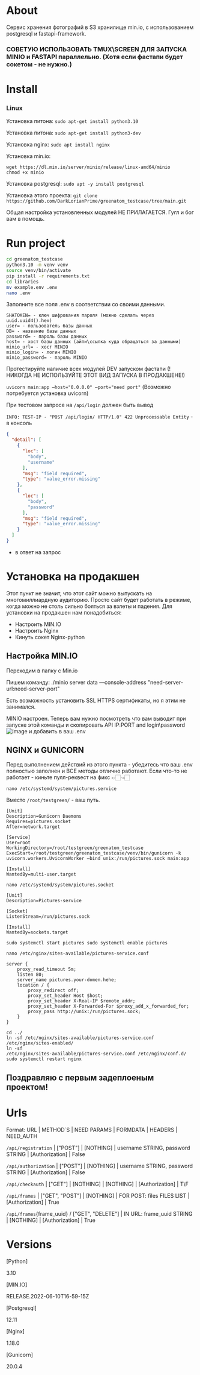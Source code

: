# About
Сервис хранения фотографий в S3 хранилище min.io, с использованием postgresql и fastapi-framework.
### СОВЕТУЮ ИСПОЛЬЗОВАТЬ TMUX\SCREEN ДЛЯ ЗАПУСКА MINIO и FASTAPI параллельно. (Хотя если фастапи будет сокетом - не нужно.)
# Install
### Linux
Установка питона: `sudo apt-get install python3.10`

Установка питона: `sudo apt-get install python3-dev`

Установка nginx: `sudo apt install nginx`

Установка min.io:
```shell
wget https://dl.min.io/server/minio/release/linux-amd64/minio
chmod +x minio
```
Установка postgresql: `sudo apt -y install postgresql`

Установка этого проекта: `git clone https://github.com/DarkLorianPrime/greenatom_testcase/tree/main.git`


Общая настройка установленных модулей НЕ ПРИЛАГАЕТСЯ. Гугл и бог вам в помощь.

# Run project
```bash
cd greenatom_testcase
python3.10 -m venv venv
source venv/bin/activate
pip install -r requirements.txt
cd libraries
mv example.env .env
nano .env
```
Заполните все поля .env в соответствии со своими данными.
```dotenv
SHATOKEN= - ключ шифрования пароля (можно сделать через uuid.uuid4().hex)
user= - пользователь базы данных
DB= - название базы данных
password= - пароль базы данных
host= - хост базы данных (айпи\ссылка куда обращаться за данными)
minio_url= - хост MINIO
minio_login= - логин MINIO
minio_password= - пароль MINIO
```

Протестируйте наличие всех модулей DEV запуском фастапи (!НИКОГДА НЕ ИСПОЛЬЗУЙТЕ ЭТОТ ВИД ЗАПУСКА В ПРОДАКШЕНЕ!)

`uvicorn main:app —host="0.0.0.0" —port="need port"` (Возможно потребуется установка uvicorn)

При тестовом запросе на `/api/login` должен быть вывод

`INFO: TEST-IP - "POST /api/login/ HTTP/1.0" 422 Unprocessable Entity` - в консоль

```json
{
  "detail": [
    {
      "loc": [
        "body",
        "username"
      ],
      "msg": "field required",
      "type": "value_error.missing"
    },
    {
      "loc": [
        "body",
        "password"
      ],
      "msg": "field required",
      "type": "value_error.missing"
    }
  ]
}
```
- в ответ на запрос

# Установка на продакшен

Этот пункт не значит, что этот сайт можно выпускать на многомиллиардную аудиторию. Просто сайт будет работать в режиме, когда можно не столь сильно бояться за взлеты и падения. Для установки на продакшен нам понадобиться:

- Настроить MIN.IO
- Настроить Nginx
- Кинуть сокет Nginx-python

## Настройка MIN.IO
Переходим в папку с Min.io

Пишем команду: ./minio server data —console-address "need-server-url:need-server-port"

Есть возможность установить SSL HTTPS сертификаты, но я этим не занимался.

MINIO настроен. Теперь вам нужно посмотреть что вам выводит при запуске этой команды и скопировать API IP:PORT and login\password
![image](https://user-images.githubusercontent.com/66025673/173196717-a161dadc-6829-4906-ab47-abee37cc342c.png)
и добавить в ваш .env

## NGINX и GUNICORN
Перед выполнением действий из этого пункта - убедитесь что ваш .env полностью заполнен и ВСЕ методы отлично работают. Если что-то не работает - киньте пулл-реквест на фикс 👉🏻👈🏻

`nano /etc/systemd/system/pictures.service`

Вместо `/root/testgreen/` - ваш путь.

```service
[Unit]
Description=Gunicorn Daemons
Requires=pictures.socket
After=network.target

[Service]
User=root
WorkingDirectory=/root/testgreen/greenatom_testcase
ExecStart=/root/testgreen/greenatom_testcase/venv/bin/gunicorn -k uvicorn.workers.UvicornWorker —bind unix:/run/pictures.sock main:app

[Install]
WantedBy=multi-user.target
```

`nano /etc/systemd/system/pictures.socket`

```service
[Unit]
Description=Pictures-service

[Socket]
ListenStream=/run/pictures.sock

[Install]
WantedBy=sockets.target
```

`
sudo systemctl start pictures
sudo systemctl enable pictures
`

`nano /etc/nginx/sites-available/pictures-service.conf`

```nginx
server {
    proxy_read_timeout 5m;
    listen 80;
    server_name pictures.your-domen.hehe;
    location / {
        proxy_redirect off;
        proxy_set_header Host $host;
        proxy_set_header X-Real-IP $remote_addr;
        proxy_set_header X-Forwarded-For $proxy_add_x_forwarded_for;
        proxy_pass http://unix:/run/pictures.sock;
    }
}
```
```shell
cd ../
ln -sf /etc/nginx/sites-available/pictures-service.conf /etc/nginx/sites-enabled/
ln -sf
/etc/nginx/sites-available/pictures-service.conf /etc/nginx/conf.d/
sudo systemctl restart nginx
```
## Поздравляю с первым задеплоеным проектом!

# Urls
Format: URL | METHOD\`S | NEED PARAMS | FORMDATA | HEADERS | NEED_AUTH

`/api/registration` | ["POST"] | [NOTHING] | username STRING, password STRING | [Authorization] | False

`/api/authorization` | ["POST"] | [NOTHING] | username STRING, password STRING | [Authorization] | False

`/api/checkauth` | ["GET"] | [NOTHING] | [NOTHING] | [Authorization] | T\F

`/api/frames` | ["GET", "POST"] | [NOTHING] | FOR POST: files FILES LIST | [Authorization] | True

`/api/frames`{frame_uuid} / ["GET", "DELETE"] | IN URL: frame_uuid STRING | [NOTHING] | [Authorization] | True

# Versions

[Python]

3.10

[MIN.IO]

RELEASE.2022-06-10T16-59-15Z

[Postgresql]

12.11

[Nginx]

1.18.0

[Gunicorn]

20.0.4
